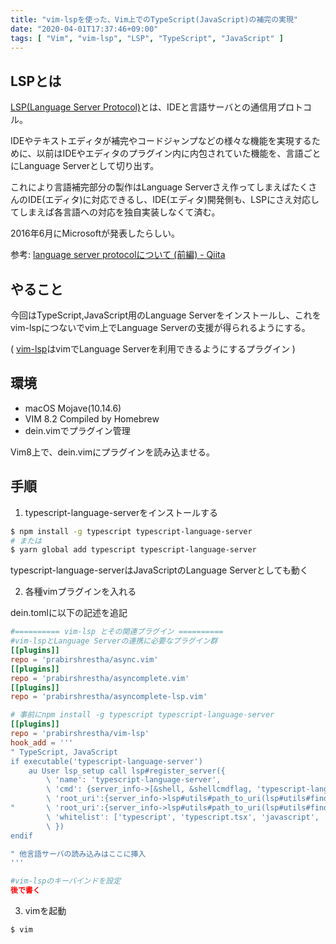 ```yaml
---
title: "vim-lspを使った、Vim上でのTypeScript(JavaScript)の補完の実現"
date: "2020-04-01T17:37:46+09:00"
tags: [ "Vim", "vim-lsp", "LSP", "TypeScript", "JavaScript" ]
---
```



## LSPとは

[LSP(Language Server Protocol)](https://github.com/Microsoft/language-server-protocol)とは、IDEと言語サーバとの通信用プロトコル。

IDEやテキストエディタが補完やコードジャンプなどの様々な機能を実現するために、以前はIDEやエディタのプラグイン内に内包されていた機能を、言語ごとにLanguage Serverとして切り出す。

これにより言語補完部分の製作はLanguage Serverさえ作ってしまえばたくさんのIDE(エディタ)に対応できるし、IDE(エディタ)開発側も、LSPにさえ対応してしまえば各言語への対応を独自実装しなくて済む。

2016年6月にMicrosoftが発表したらしい。

参考: [language server protocolについて (前編) - Qiita](https://qiita.com/atsushieno/items/ce31df9bd88e98eec5c4)


## やること

今回はTypeScript,JavaScript用のLanguage Serverをインストールし、これをvim-lspにつないでvim上でLanguage Serverの支援が得られるようにする。

( [vim-lsp](https://github.com/prabirshrestha/vim-lsp)はvimでLanguage Serverを利用できるようにするプラグイン )

## 環境

- macOS Mojave(10.14.6)
- VIM 8.2  Compiled by Homebrew
- dein.vimでプラグイン管理

Vim8上で、dein.vimにプラグインを読み込ませる。

## 手順

1. typescript-language-serverをインストールする

```sh
$ npm install -g typescript typescript-language-server
# または
$ yarn global add typescript typescript-language-server
```

typescript-language-serverはJavaScriptのLanguage Serverとしても動く

2. 各種vimプラグインを入れる

dein.tomlに以下の記述を追記

```toml:dein.toml
#========== vim-lsp とその関連プラグイン ==========
#vim-lspとLanguage Serverの連携に必要なプラグイン群
[[plugins]]
repo = 'prabirshrestha/async.vim'
[[plugins]]
repo = 'prabirshrestha/asyncomplete.vim'
[[plugins]]
repo = 'prabirshrestha/asyncomplete-lsp.vim'

# 事前にnpm install -g typescript typescript-language-server 
[[plugins]]
repo = 'prabirshrestha/vim-lsp'
hook_add = '''
" TypeScript, JavaScript
if executable('typescript-language-server')
    au User lsp_setup call lsp#register_server({
        \ 'name': 'typescript-language-server',
        \ 'cmd': {server_info->[&shell, &shellcmdflag, 'typescript-language-server --stdio']},
        \ 'root_uri':{server_info->lsp#utils#path_to_uri(lsp#utils#find_nearest_parent_file_directory(lsp#utils#get_buffer_path(), 'package.json'))},
"       \ 'root_uri':{server_info->lsp#utils#path_to_uri(lsp#utils#find_nearest_parent_file_directory(lsp#utils#get_buffer_path(), 'tsconfig.json'))},
        \ 'whitelist': ['typescript', 'typescript.tsx', 'javascript', 'javascript.jsx'],
        \ })
endif

" 他言語サーバの読み込みはここに挿入
'''

#vim-lspのキーバインドを設定
後で書く
```

3. vimを起動

```sh
$ vim
```

